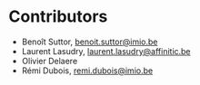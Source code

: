 # Contributors

- Benoît Suttor, benoit.suttor@imio.be
- Laurent Lasudry, laurent.lasudry@affinitic.be
- Olivier Delaere
- Rémi Dubois, remi.dubois@imio.be
